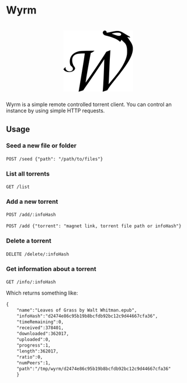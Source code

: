 # Wyrm
<h1 align="center">
  <a href="https://github.com/IGI-111/wyrm">
  <img src="res/wyrm.png" alt="Wyrm" width="190" height="167"/>
  </a>
</h1>

Wyrm is a simple remote controlled torrent client.
You can control an instance by using simple HTTP requests.


## Usage
### Seed a new file or folder
`POST /seed {"path": "/path/to/files"}`

### List all  torrents
`GET /list`

### Add a new torrent
`POST /add/:infoHash`

`POST /add {"torrent": "magnet link, torrent file path or infoHash"}`

### Delete a torrent
`DELETE /delete/:infoHash`

### Get information about a torrent
`GET /info/:infoHash`

Which returns something like:
```
{
    "name":"Leaves of Grass by Walt Whitman.epub",
    "infoHash":"d2474e86c95b19b8bcfdb92bc12c9d44667cfa36",
    "timeRemaining":0,
    "received":378401,
    "downloaded":362017,
    "uploaded":0,
    "progress":1,
    "length":362017,
    "ratio":0,
    "numPeers":1,
    "path":"/tmp/wyrm/d2474e86c95b19b8bcfdb92bc12c9d44667cfa36"
    }
```
